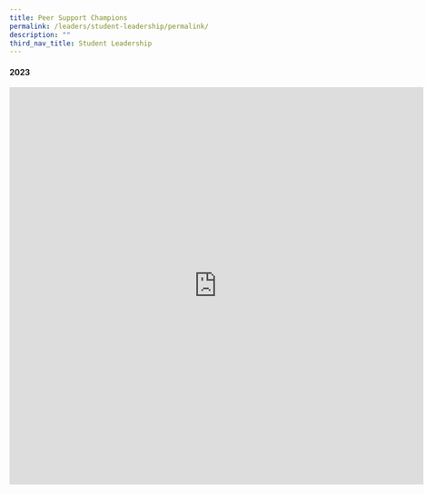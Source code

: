 ```yaml
---
title: Peer Support Champions
permalink: /leaders/student-leadership/permalink/
description: ""
third_nav_title: Student Leadership
---
```

#### 2023

<iframe src="https://docs.google.com/presentation/d/e/2PACX-1vRmE1HpaokQwVhMimgFBI1sTkR5mbrLGu7mqdJ8UtdMdiItqA-yL0viMGftVQnl9i-X96YghuUVophy/embed?start=true&amp;loop=true&amp;delayms=3000" frameborder="0" width="729" height="700" allowfullscreen="true"></iframe>

[](/images/Students'%20Reflections%202023/peer%20support%20champions%202023%20reflection.jpg)
